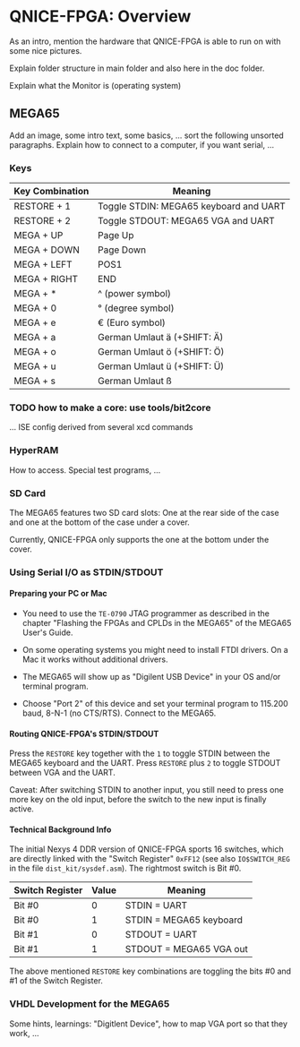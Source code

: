 QNICE-FPGA: Overview
====================

As an intro, mention the hardware that QNICE-FPGA is able to run on with
some nice pictures.

Explain folder structure in main folder and also here in the doc folder.

Explain what the Monitor is (operating system)

MEGA65
------

Add an image, some intro text, some basics, ... sort the following unsorted
paragraphs. Explain how to connect to a computer, if you want serial, ...

### Keys

| Key Combination | Meaning                                |
|-----------------|----------------------------------------|
| RESTORE + 1     | Toggle STDIN: MEGA65 keyboard and UART |
| RESTORE + 2     | Toggle STDOUT: MEGA65 VGA and UART     |
| MEGA + UP       | Page Up                                |
| MEGA + DOWN     | Page Down                              |
| MEGA + LEFT     | POS1                                   |
| MEGA + RIGHT    | END                                    |
| MEGA + *        | ^ (power symbol)                       |
| MEGA + 0        | ° (degree symbol)                      |
| MEGA + e        | € (Euro symbol)                        |
| MEGA + a        | German Umlaut ä (+SHIFT: Ä)            |
| MEGA + o        | German Umlaut ö (+SHIFT: Ö)            |
| MEGA + u        | German Umlaut ü (+SHIFT: Ü)            |
| MEGA + s        | German Umlaut ß                        |

### TODO how to make a core: use tools/bit2core

... ISE config derived from several xcd commands

### HyperRAM

How to access. Special test programs, ...

### SD Card

The MEGA65 features two SD card slots: One at the rear side of the case and
one at the bottom of the case under a cover.

Currently, QNICE-FPGA only supports the one at the bottom under the cover.

### Using Serial I/O as STDIN/STDOUT

#### Preparing your PC or Mac

* You need to use the `TE-0790` JTAG programmer as described in the chapter
  "Flashing the FPGAs and CPLDs in the MEGA65" of the MEGA65 User's Guide.

* On some operating systems you might need to install FTDI drivers. On a Mac
  it works without additional drivers.

* The MEGA65 will show up as "Digilent USB Device" in your OS and/or terminal
  program.

* Choose "Port 2" of this device and set your terminal program to 115.200
  baud, 8-N-1 (no CTS/RTS). Connect to the MEGA65.

#### Routing QNICE-FPGA's STDIN/STDOUT

Press the `RESTORE` key together with the `1` to toggle STDIN between the
MEGA65 keyboard and the UART. Press `RESTORE` plus `2` to toggle STDOUT
between VGA and the UART.

Caveat: After switching STDIN to another input, you still need to press one
more key on the old input, before the switch to the new input is finally
active.

#### Technical Background Info

The initial Nexys 4 DDR version of QNICE-FPGA sports 16 switches, which are
directly linked with the "Switch Register" `0xFF12`
(see also `IO$SWITCH_REG` in the file `dist_kit/sysdef.asm`). The rightmost
switch is Bit #0.

|Switch Register| Value | Meaning                 |
|-------------- |-------|-------------------------|
|Bit #0         | 0     |STDIN  = UART            |
|Bit #0         | 1     |STDIN  = MEGA65 keyboard |
|Bit #1         | 0     |STDOUT = UART            |
|Bit #1         | 1     |STDOUT = MEGA65 VGA out  |

The above mentioned `RESTORE` key combinations are toggling the bits #0 and #1
of the Switch Register.

### VHDL Development for the MEGA65

Some hints, learnings: "Digitlent Device", how to map VGA port so that
they work, ...

